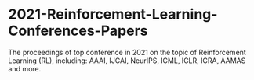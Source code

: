 # 2021-Reinforcement-Learning-Conferences-Papers
The proceedings of top conference in 2021 on the topic of Reinforcement Learning (RL), including: AAAI, IJCAI, NeurIPS, ICML, ICLR, ICRA, AAMAS and more.
